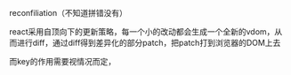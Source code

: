 reconfiliation（不知道拼错没有）

react采用自顶向下的更新策略，每一个小的改动都会生成一个全新的vdom，从而进行diff，通过diff得到差异化的部分patch，把patch打到浏览器的DOM上去

而key的作用需要视情况而定，



